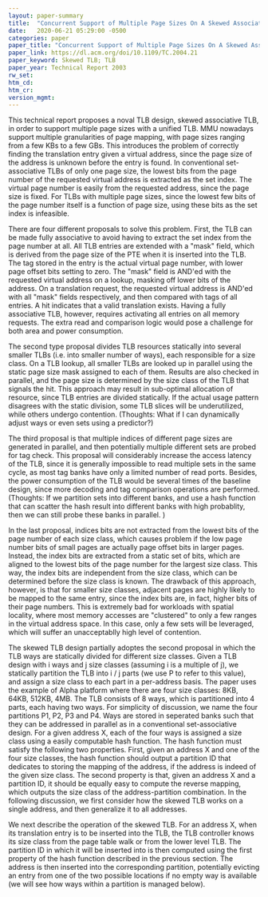 ```yaml
---
layout: paper-summary
title:  "Concurrent Support of Multiple Page Sizes On A Skewed Associative TLB"
date:   2020-06-21 05:29:00 -0500
categories: paper
paper_title: "Concurrent Support of Multiple Page Sizes On A Skewed Associative TLB"
paper_link: https://dl.acm.org/doi/10.1109/TC.2004.21
paper_keyword: Skewed TLB; TLB
paper_year: Technical Report 2003
rw_set:
htm_cd:
htm_cr:
version_mgmt:
---
```


This technical report proposes a noval TLB design, skewed associative TLB, in order to support multiple page sizes
with a unified TLB. MMU nowadays support multiple granularities of page mapping, with page sizes ranging from a few KBs 
to a few GBs. This introduces the problem of correctly finding the translation entry given a virtual address, since the 
page size of the address is unknown before the entry is found. In conventional set-associative TLBs of only one page 
size, the lowest bits from the page number of the requested virtual address is extracted as the set index. 
The virtual page number is easily from the requested address, since the page size is fixed. For TLBs with multiple 
page sizes, since the lowest few bits of the page number itself is a function of page size, using these bits as the 
set index is infeasible.

There are four different proposals to solve this problem. First, the TLB can be made fully associative to avoid having
to extract the set index from the page number at all. All TLB entries are extended with a "mask" field, which is derived
from the page size of the PTE when it is inserted into the TLB. The tag stored in the entry is the actual virtual
page number, with lower page offset bits setting to zero. The "mask" field is AND'ed with the requested
virtual address on a lookup, masking off lower bits of the address. On a translation request, the requested virtual address 
is AND'ed with all "mask" fields respectively, and then compared with tags of all entries. A hit indicates that a valid 
translation exists. Having a fully associative TLB, however, requires activating all entries on all memory requests.
The extra read and comparison logic would pose a challenge for both area and power consumption.

The second type proposal divides TLB resources statically into several smaller TLBs (i.e. into smaller number of ways), 
each responsible for a size class. On a TLB lookup, all smaller TLBs are looked up in parallel using the static page
size mask assigned to each of them. Results are also checked in parallel, and the page size is determined by the 
size class of the TLB that signals the hit.
This approach may result in sub-optimal allocation of resource, since TLB entries are divided statically. If the actual
usage pattern disagrees with the static division, some TLB slices will be underutilized, while others undergo contention.
(Thoughts: What if I can dynamically adjust ways or even sets using a predictor?)

The third proposal is that multiple indices of different page sizes are generated in parallel, and then potentially 
multiple different sets are probed for tag check. This proposal will considerably increase the access latency of the
TLB, since it is generally impossible to read multiple sets in the same cycle, as most tag banks have only a limited
number of read ports. Besides, the power consumption of the TLB would be several times of the baseline design, since
more decoding and tag comparison operations are performed.
(Thoughts: If we partition sets into different banks, and use a hash function that can scatter the hash result into
different banks with high probablity, then we can still probe these banks in parallel. )

In the last proposal, indices bits are not extracted from the lowest bits of the page number of each size class,
which causes problem if the low page number bits of small pages are actually page offset bits in larger pages. 
Instead, the index bits are extracted from a static set of bits, which are aligned to the lowest bits of the page
number for the largest size class. This way, the index bits are independent from the size class, which can be 
determined before the size class is known. The drawback of this approach, however, is that for smaller size classes,
adjacent pages are highly likely to be mapped to the same entry, since the index bits are, in fact, higher bits
of their page numbers. This is extremely bad for workloads with spatial locality, where most memory accesses are 
"clustered" to only a few ranges in the virtual address space. In this case, only a few sets will be leveraged,
which will suffer an unacceptablly high level of contention.

The skewed TLB design partially adoptes the second proposal in which the TLB ways are statically divided for different
size classes. Given a TLB design with i ways and j size classes
(assuming i is a multiple of j), we statically partition the TLB into i / j parts (we use P to refer to this value),
and assign a size class to each part in a per-address basis. The paper uses the example of Alpha platform where 
there are four size classes: 8KB, 64KB, 512KB, 4MB. The TLB consists of 8 ways, which is partitioned into 4 parts,
each having two ways. For simplicity of discussion, we name the four partitions P1, P2, P3 and P4. 
Ways are stored in seperated banks such that they can be addressed in parallel as in a conventional set-associative design.
For a given address X, each of the four ways is assigned a size class using a easily computable hash function.
The hash function must satisfy the following two properties. First, given an address X and one of the four size
classes, the hash function should output a partition ID that dedicates to storing the mapping of the address, if the 
address is indeed of the given size class. The second property is that, given an address X and a partition ID,
it should be equally easy to compute the reverse mapping, which outputs the size class of the address-partition
combination.
In the following discussion, we first consider how the skewed TLB works on a single address, and then generalize 
it to all addresses.

We next describe the operation of the skewed TLB. For an address X, when its translation entry is to be inserted into 
the TLB, the TLB controller knows its size class from the page table walk or from the lower level TLB. The partition
ID in which it will be inserted into is then computed using the first property of the hash function described in the 
previous section. The address is then inserted into the corresponding partition, potentially evicting an entry from
one of the two possible locations if no empty way is available (we will see how ways within a partition is managed
below). 